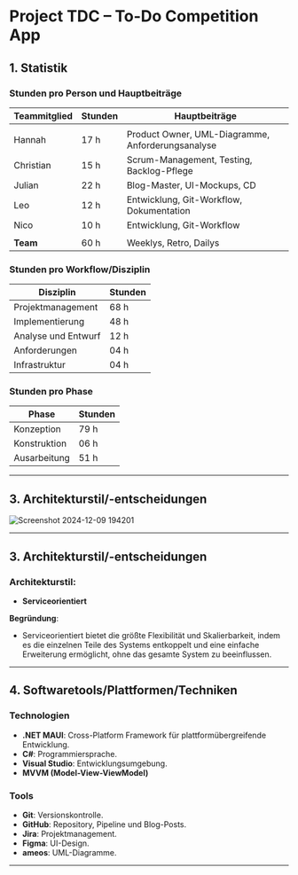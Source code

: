 # Project TDC – To-Do Competition App

## 1. Statistik

### Stunden pro Person und Hauptbeiträge

| **Teammitglied** | **Stunden** | **Hauptbeiträge**                                  |
|-------------------|-------------|-------------------------------------------------  |
|||
| Hannah        | 17 h        | Product Owner, UML-Diagramme, Anforderungsanalyse |
| Christian     | 15 h        | Scrum-Management, Testing, Backlog-Pflege         |
| Julian        | 22 h        | Blog-Master, UI-Mockups, CD                       |
| Leo           | 12 h        | Entwicklung, Git-Workflow, Dokumentation          |
| Nico          | 10 h        | Entwicklung, Git-Workflow                         |
|||
| **Team**          | 60 h        | Weeklys, Retro, Dailys                            |

### Stunden pro Workflow/Disziplin

| **Disziplin**              | **Stunden** |
|----------------------------|-------------|
| Projektmanagement          | 68 h        |
| Implementierung            | 48 h        |
| Analyse und Entwurf        | 12 h        |
| Anforderungen              | 04 h        |
| Infrastruktur              | 04 h        |

### Stunden pro Phase

| **Phase**         | **Stunden** |
|--------------------|-------------|
| Konzeption       | 79 h        |
| Konstruktion     | 06 h        |
| Ausarbeitung     | 51 h        |

---

## 3. Architekturstil/-entscheidungen
![Screenshot 2024-12-09 194201](https://github.com/user-attachments/assets/47e42354-f334-45bc-beb4-afeaf6b94971)

---

## 3. Architekturstil/-entscheidungen

### **Architekturstil**: 
- **Serviceorientiert**
  
**Begründung**:
- Serviceorientiert bietet die größte Flexibilität und Skalierbarkeit, indem es die einzelnen Teile des Systems entkoppelt und eine einfache Erweiterung ermöglicht, ohne das gesamte System zu beeinflussen.

---

## 4. Softwaretools/Plattformen/Techniken

### **Technologien**
- **.NET MAUI**: Cross-Platform Framework für plattformübergreifende Entwicklung.
- **C#**: Programmiersprache.
- **Visual Studio**: Entwicklungsumgebung.
- **MVVM (Model-View-ViewModel)**

### **Tools**
- **Git**: Versionskontrolle.
- **GitHub**: Repository, Pipeline und Blog-Posts.
- **Jira**: Projektmanagement.
- **Figma**: UI-Design.
- **ameos**: UML-Diagramme.

---
